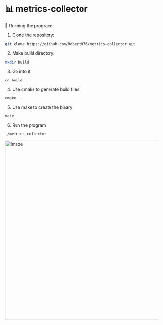 # 📊 metrics-collector

🚀 Running the program:

1. Clone the repository:
```bash
git clone https://github.com/Robert076/metrics-collector.git
```
2. Make build directory:
```bash
mkdir build
```
3. Go into it
```
cd build
```
4. Use cmake to generate build files
```
cmake ..
```
5. Use make to create the binary
```
make
```
6. Run the program
```bash
./metrics_collector
```

<img width="591" alt="Image" src="https://github.com/user-attachments/assets/e11a94d4-ad14-4454-b23e-870976f52a6a" />
